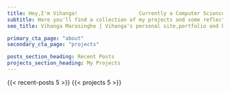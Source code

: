 ```yaml
---
title: Hey,I'm Vihanga!                    Currently a Computer Science Major at University of Peradeniya.
subtitle: Here you'll find a collection of my projects and some reflections on my experiences in computing, software  and various other interests.
seo_title: Vihanga Marasinghe | Vihanga's personal site,portfolio and blog

primary_cta_page: "about"
secondary_cta_page: "projects"

posts_section_heading: Recent Posts
projects_section_heading: My Projects
---
```


{{< recent-posts 5 >}}
{{< projects 5 >}}
